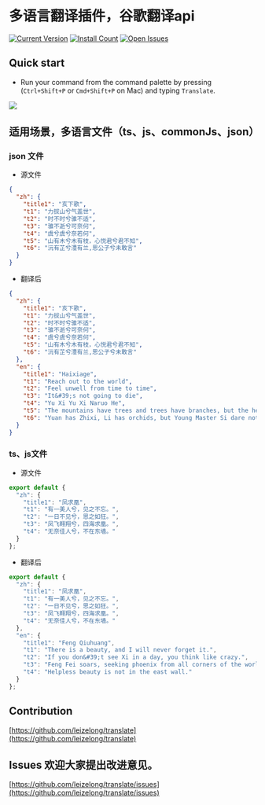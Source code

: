 # 多语言翻译插件，谷歌翻译api

[![Current Version](https://vsmarketplacebadge.apphb.com/version/leizl.translate.svg)](https://marketplace.visualstudio.com/items?itemName=leizl.translate)
[![Install Count](https://vsmarketplacebadge.apphb.com/installs/leizl.translate.svg)](https://marketplace.visualstudio.com/items?itemName=leizl.translate)
[![Open Issues](https://vsmarketplacebadge.apphb.com/rating/leizl.translate.svg)](https://marketplace.visualstudio.com/items?itemName=leizl.translate)

## Quick start

* Run your command from the command palette by pressing (`Ctrl+Shift+P` or `Cmd+Shift+P` on Mac) and typing `Translate`.

![](https://github.com/leizelong/translate/blob/master/media/action_0.gif?raw=true)

## 适用场景，多语言文件（ts、js、commonJs、json）
### json 文件
* 源文件

``` json
{
  "zh": {
    "title1": "亥下歌",
    "t1": "力拔山兮气盖世",
    "t2": "时不时兮骓不适",
    "t3": "骓不逝兮可奈何",
    "t4": "虞兮虞兮奈若何",
    "t5": "山有木兮木有枝，心悦君兮君不知",
    "t6": "沅有芷兮澧有兰,思公子兮未敢言"
  }
}
```
* 翻译后

``` json
{
  "zh": {
    "title1": "亥下歌",
    "t1": "力拔山兮气盖世",
    "t2": "时不时兮骓不适",
    "t3": "骓不逝兮可奈何",
    "t4": "虞兮虞兮奈若何",
    "t5": "山有木兮木有枝，心悦君兮君不知",
    "t6": "沅有芷兮澧有兰,思公子兮未敢言"
  },
  "en": {
    "title1": "Haixiage",
    "t1": "Reach out to the world",
    "t2": "Feel unwell from time to time",
    "t3": "It&#39;s not going to die",
    "t4": "Yu Xi Yu Xi Naruo He",
    "t5": "The mountains have trees and trees have branches, but the heart is happy and you don’t know",
    "t6": "Yuan has Zhixi, Li has orchids, but Young Master Si dare not say anything"
  }
}
```

### ts、js文件
* 源文件

``` javascript
export default {
  "zh": {
    "title1": "凤求凰",
    "t1": "有一美人兮，见之不忘。",
    "t2": "一日不见兮，思之如狂。",
    "t3": "凤飞翱翔兮，四海求凰。",
    "t4": "无奈佳人兮，不在东墙。"
  }
};
```
* 翻译后

``` javascript 
export default {
  "zh": {
    "title1": "凤求凰",
    "t1": "有一美人兮，见之不忘。",
    "t2": "一日不见兮，思之如狂。",
    "t3": "凤飞翱翔兮，四海求凰。",
    "t4": "无奈佳人兮，不在东墙。"
  },
  "en": {
    "title1": "Feng Qiuhuang",
    "t1": "There is a beauty, and I will never forget it.",
    "t2": "If you don&#39;t see Xi in a day, you think like crazy.",
    "t3": "Feng Fei soars, seeking phoenix from all corners of the world.",
    "t4": "Helpless beauty is not in the east wall."
  }
};
```

## Contribution
[https://github.com/leizelong/translate](https://github.com/leizelong/translate)

## Issues 欢迎大家提出改进意见。
[https://github.com/leizelong/translate/issues](https://github.com/leizelong/translate/issues)

